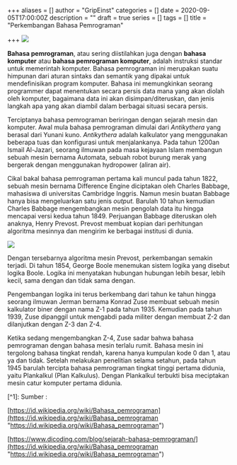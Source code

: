 +++
aliases = []
author = "GripEinst"
categories = []
date = 2020-09-05T17:00:00Z
description = ""
draft = true
series = []
tags = []
title = "Perkembangan Bahasa Pemrograman"

+++
![](/uploads/figure.png)

**Bahasa pemrograman**, atau sering diistilahkan juga dengan **bahasa komputer** atau **bahasa pemrograman komputer**, adalah instruksi standar untuk memerintah komputer. Bahasa pemrograman ini merupakan suatu himpunan dari aturan sintaks dan semantik yang dipakai untuk mendefinisikan program komputer. Bahasa ini memungkinkan seorang programmer dapat menentukan secara persis data mana yang akan diolah oleh komputer, bagaimana data ini akan disimpan/diteruskan, dan jenis langkah apa yang akan diambil dalam berbagai situasi secara persis.

Terciptanya bahasa pemrograman beriringan dengan sejarah mesin dan komputer. Awal mula bahasa pemrograman dimulai dari _Antikythera_ yang berasal dari Yunani kuno. _Antikythera_ adalah kalkulator yang menggunakan beberapa tuas dan konfigurasi untuk menjalankanya. Pada tahun 1200an Ismail Al-Jazari, seorang ilmuwan pada masa kejayaan Islam membangun sebuah mesin bernama Automata, sebuah robot burung merak yang bergerak dengan menggunakan hydropower (aliran air).

Cikal bakal bahasa pemrograman pertama kali muncul pada tahun 1822, sebuah mesin bernama Difference Engine diciptakan oleh Charles Babbage, mahasiswa di universitas Cambridge Inggris. Namun mesin buatan Babbage hanya bisa mengeluarkan satu jenis _output._ Barulah 10 tahun kemudian Charles Babbage mengembangkan mesin pengolah data itu hingga mencapai versi kedua tahun 1849. Perjuangan Babbage diteruskan oleh anaknya, Henry Prevost. Prevost membuat kopian dari perhitungan algoritma mesinnya dan mengirim ke berbagai institusi di dunia.

![](/uploads/developer.png)

Dengan tersebarnya algoritma mesin Prevost, perkembangan semakin terjadi. Di tahun 1854, George Boole menemukan sistem logika yang disebut logika Boole. Logika ini menyatakan hubungan hubungan lebih besar, lebih kecil, sama dengan dan tidak sama dengan.

Pengembangan logika ini terus berkembang dari tahun ke tahun hingga seorang ilmuwan Jerman bernama Konrad Zuse membuat sebuah mesin kalkulator biner dengan nama Z-1 pada tahun 1935. Kemudian pada tahun 1939, Zuse dipanggil untuk mengabdi pada militer dengan membuat Z-2 dan dilanjutkan dengan Z-3 dan Z-4.

Ketika sedang mengembangkan Z-4, Zuse sadar bahwa bahasa pemrograman dengan bahasa mesin terlalu rumit. Bahasa mesin ini tergolong bahasa tingkat rendah, karena hanya kumpulan kode 0 dan 1, atau ya dan tidak. Setelah melakukan penelitian selama setahun, pada tahun 1945 barulah tercipta bahasa pemrograman tingkat tinggi pertama didunia, yaitu Plankalkul (Plan Kalkulus). Dengan Plankalkul terbukti bisa meciptakan mesin catur komputer pertama didunia.

\[^1\]: Sumber : 

[https://id.wikipedia.org/wiki/Bahasa_pemrograman](https://id.wikipedia.org/wiki/Bahasa_pemrograman "https://id.wikipedia.org/wiki/Bahasa_pemrograman")

[https://www.dicoding.com/blog/sejarah-bahasa-pemrograman/](https://id.wikipedia.org/wiki/Bahasa_pemrograman "https://id.wikipedia.org/wiki/Bahasa_pemrograman")